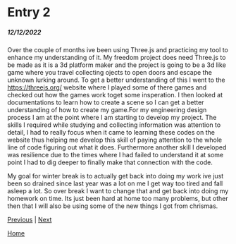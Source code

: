 # Entry 2
##### 12/12/2022

Over the couple of months ive been using Three.js and practicing my tool to enhance my understanding of it. My freedom project does need Three.js to be made as it is a 3d platform maker and the project is going to be a 3d like game where you travel collecting ojects to open doors and escape the unknown lurking around. To get a better understanding of this I went to the https://threejs.org/ website where I played some of there games and checked out how the games work toget some insperation. I then looked at documentations to learn how to create a scene so I can get a better understanding of how to create my game.For my engineering design process I am at the point where I am starting to develop my project. The skills I required while studying and collecting information was attention to detail, I had to really focus when it came to learning these codes on the website thus helping me develop this skill of paying attention to the whole line of code figuring out what it does. Furthermore another skill I developed was resilience due to the times where I had failed to understand it at some point I had to dig deeper to finally make that connection with the code.

My goal for winter break is to actually get back into doing my work ive just been so drained since last year was a lot on me I get way too tired and fall asleep a lot. So over break I want to change that and get back into doing my homework on time. Its just been hard at home too many problems, but other then that I will also be using some of the new things I got from chrismas.

[Previous](entry01.md) | [Next](entry03.md)

[Home](../README.md)